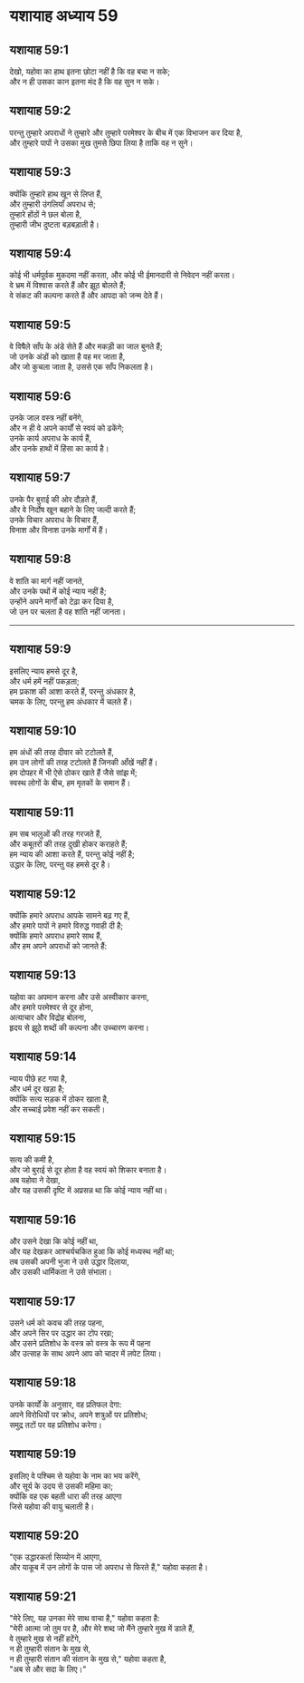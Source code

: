 # यशायाह अध्याय 59

## यशायाह 59:1  
देखो, यहोवा का हाथ इतना छोटा नहीं है कि वह बचा न सके;  
और न ही उसका कान इतना मंद है कि वह सुन न सके।

## यशायाह 59:2  
परन्तु तुम्हारे अपराधों ने तुम्हारे और तुम्हारे परमेश्वर के बीच में एक विभाजन कर दिया है,  
और तुम्हारे पापों ने उसका मुख तुमसे छिपा लिया है ताकि वह न सुने।

## यशायाह 59:3  
क्योंकि तुम्हारे हाथ खून से लिप्त हैं,  
और तुम्हारी उंगलियाँ अपराध से;  
तुम्हारे होंठों ने छल बोला है,  
तुम्हारी जीभ दुष्टता बड़बड़ाती है।

## यशायाह 59:4  
कोई भी धर्मपूर्वक मुकदमा नहीं करता, और कोई भी ईमानदारी से निवेदन नहीं करता।  
वे भ्रम में विश्वास करते हैं और झूठ बोलते हैं;  
वे संकट की कल्पना करते हैं और आपदा को जन्म देते हैं।

## यशायाह 59:5  
वे विषैले साँप के अंडे सेते हैं और मकड़ी का जाल बुनते हैं;  
जो उनके अंडों को खाता है वह मर जाता है,  
और जो कुचला जाता है, उससे एक साँप निकलता है।

## यशायाह 59:6  
उनके जाल वस्त्र नहीं बनेंगे,  
और न ही वे अपने कार्यों से स्वयं को ढकेंगे;  
उनके कार्य अपराध के कार्य हैं,  
और उनके हाथों में हिंसा का कार्य है।

## यशायाह 59:7  
उनके पैर बुराई की ओर दौड़ते हैं,  
और वे निर्दोष खून बहाने के लिए जल्दी करते हैं;  
उनके विचार अपराध के विचार हैं,  
विनाश और विनाश उनके मार्गों में हैं।

## यशायाह 59:8  
वे शांति का मार्ग नहीं जानते,  
और उनके पथों में कोई न्याय नहीं है;  
उन्होंने अपने मार्गों को टेढ़ा कर दिया है,  
जो उन पर चलता है वह शांति नहीं जानता।

---

## यशायाह 59:9  
इसलिए न्याय हमसे दूर है,  
और धर्म हमें नहीं पकड़ता;  
हम प्रकाश की आशा करते हैं, परन्तु अंधकार है,  
चमक के लिए, परन्तु हम अंधकार में चलते हैं।

## यशायाह 59:10  
हम अंधों की तरह दीवार को टटोलते हैं,  
हम उन लोगों की तरह टटोलते हैं जिनकी आँखें नहीं हैं।  
हम दोपहर में भी ऐसे ठोकर खाते हैं जैसे सांझ में;  
स्वस्थ लोगों के बीच, हम मृतकों के समान हैं।

## यशायाह 59:11  
हम सब भालुओं की तरह गरजते हैं,  
और कबूतरों की तरह दुखी होकर कराहते हैं;  
हम न्याय की आशा करते हैं, परन्तु कोई नहीं है;  
उद्धार के लिए, परन्तु वह हमसे दूर है।

## यशायाह 59:12  
क्योंकि हमारे अपराध आपके सामने बढ़ गए हैं,  
और हमारे पापों ने हमारे विरुद्ध गवाही दी है;  
क्योंकि हमारे अपराध हमारे साथ हैं,  
और हम अपने अपराधों को जानते हैं:

## यशायाह 59:13  
यहोवा का अपमान करना और उसे अस्वीकार करना,  
और हमारे परमेश्वर से दूर होना,  
अत्याचार और विद्रोह बोलना,  
हृदय से झूठे शब्दों की कल्पना और उच्चारण करना।

## यशायाह 59:14  
न्याय पीछे हट गया है,  
और धर्म दूर खड़ा है;  
क्योंकि सत्य सड़क में ठोकर खाता है,  
और सच्चाई प्रवेश नहीं कर सकती।

## यशायाह 59:15  
सत्य की कमी है,  
और जो बुराई से दूर होता है वह स्वयं को शिकार बनाता है।  
अब यहोवा ने देखा,  
और यह उसकी दृष्टि में अप्रसन्न था कि कोई न्याय नहीं था।

## यशायाह 59:16  
और उसने देखा कि कोई नहीं था,  
और यह देखकर आश्चर्यचकित हुआ कि कोई मध्यस्थ नहीं था;  
तब उसकी अपनी भुजा ने उसे उद्धार दिलाया,  
और उसकी धार्मिकता ने उसे संभाला।

## यशायाह 59:17  
उसने धर्म को कवच की तरह पहना,  
और अपने सिर पर उद्धार का टोप रखा;  
और उसने प्रतिशोध के वस्त्र को वस्त्र के रूप में पहना  
और उत्साह के साथ अपने आप को चादर में लपेट लिया।

## यशायाह 59:18  
उनके कार्यों के अनुसार, वह प्रतिफल देगा:  
अपने विरोधियों पर क्रोध, अपने शत्रुओं पर प्रतिशोध;  
समुद्र तटों पर वह प्रतिशोध करेगा।

## यशायाह 59:19  
इसलिए वे पश्चिम से यहोवा के नाम का भय करेंगे,  
और सूर्य के उदय से उसकी महिमा का;  
क्योंकि वह एक बहती धारा की तरह आएगा  
जिसे यहोवा की वायु चलाती है।

## यशायाह 59:20  
"एक उद्धारकर्ता सिय्योन में आएगा,  
और याकूब में उन लोगों के पास जो अपराध से फिरते हैं," यहोवा कहता है।

## यशायाह 59:21  
"मेरे लिए, यह उनका मेरे साथ वाचा है," यहोवा कहता है:  
"मेरी आत्मा जो तुम पर है, और मेरे शब्द जो मैंने तुम्हारे मुख में डाले हैं,  
वे तुम्हारे मुख से नहीं हटेंगे,  
न ही तुम्हारी संतान के मुख से,  
न ही तुम्हारी संतान की संतान के मुख से," यहोवा कहता है,  
"अब से और सदा के लिए।"
